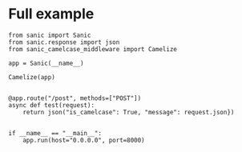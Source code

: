 # Full example
    from sanic import Sanic
    from sanic.response import json
    from sanic_camelcase_middleware import Camelize

    app = Sanic(__name__)

    Camelize(app)


    @app.route("/post", methods=["POST"])
    async def test(request):
        return json("is_camelcase": True, "message": request.json})


    if __name__ == "__main__":
        app.run(host="0.0.0.0", port=8000)